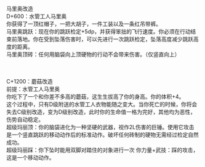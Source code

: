 <title>马里奥改造</title>
<meta name="GENERATOR" content="WinCHM">
<meta http-equiv="Content-Type" content="text/html; charset=gb2312">
<br>
<br>马里奥改造 
<br>D+600：水管工人马里奥 
<br>你获得了一顶红帽子，一把大胡子，一件工装以及一条红吊带裤。 
<br>马里奥跳跃：现在你的跳跃检定+5dp，并获得笨拙的飞行速度。你必须在行动结束前落地。你在受到坠落伤害时，可以先进行一次跳跃检定，坠落高度减少跳跃高度的距离。 
<br>马里奥顶砖：任何用脑袋向上顶硬物的行动不会带来伤害。（仅竖直向上） 
<br>
<br>
<br>
<br>C+1200：蘑菇改造 
<br>前提：水管工人马里奥 
<br>你吃下了一个和你差不多高的蘑菇，这生生拔高了你的身高。你的体积+4。 
<br>这个过程中，只有D级附送的水管工人衣物能随之变大。当你死亡的时候，你将会失去C级别改造，变为D级别改造，此时你的生命值一格为完好，其他均为恶性，伤势自动稳定。 
<br>超级玛丽顶：你的脑袋进化为一种坚硬的武器，视作2L伤害的巨锤。使用它攻击是一个竖直跳跃的移动动作后的标准动作。破坏任何砖制的硬物无需经过检定自然成功。 
<br>超级玛丽踩：你下坠时能用双脚对踏住的对象进行一次 你力量+武技：踩的攻击，这是一个移动动作。